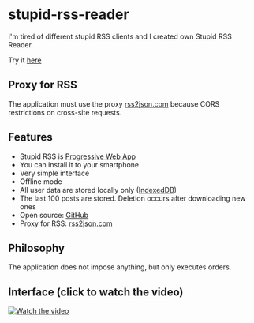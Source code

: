 # stupid-rss-reader

I'm tired of different stupid RSS clients and I created own Stupid RSS Reader.

Try it [here](https://gurov.github.io/stupid-rss-reader/)


## Proxy for RSS

The application must use the proxy [rss2json.com](https://rss2json.com/) because CORS restrictions on cross-site requests.

## Features
* Stupid RSS is [Progressive Web App](https://developers.google.com/web/progressive-web-apps/)
* You can install it to your smartphone
* Very simple interface
* Offline mode
* All user data are stored locally only ([IndexedDB](https://developer.mozilla.org/ru/docs/Web/API/IndexedDB_API))
* The last 100 posts are stored. Deletion occurs after downloading new ones
* Open source: [GitHub](https://github.com/gurov/stupid-rss-reader)
* Proxy for RSS: [rss2json.com](https://rss2json.com/)

## Philosophy
The application does not impose anything, but only executes orders.


## Interface (click to watch the video)

[![Watch the video](https://user-images.githubusercontent.com/2802420/111161788-cbc45980-859b-11eb-99f7-280724bf0590.png)](https://user-images.githubusercontent.com/2802420/111161791-cc5cf000-859b-11eb-91d4-b15bbaf68d7e.mp4)





